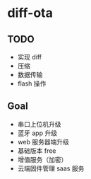 # diff-ota


## TODO
- 实现 diff
- 压缩
- 数据传输
- flash 操作

## Goal
- 串口上位机升级
- 蓝牙 app 升级
- web 服务器端升级
- 基础版本 free
- 增值服务（加密）
- 云端固件管理 saas 服务
